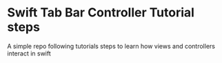 # Swift Tab Bar Controller Tutorial steps

A simple repo following tutorials steps to learn how views and controllers interact in swift 
